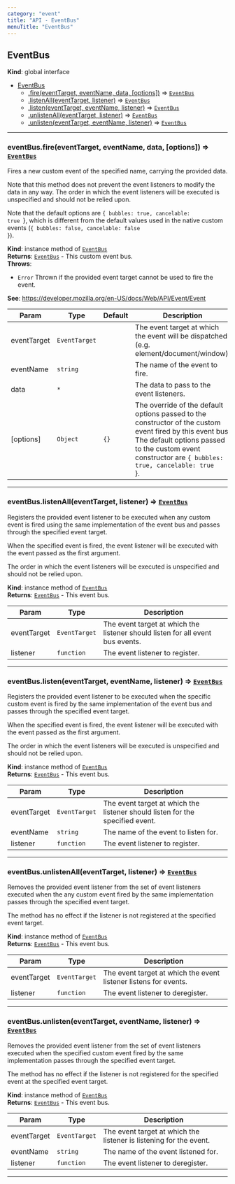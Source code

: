 ```yaml
---
category: "event"
title: "API - EventBus"
menuTitle: "EventBus"
---
```


## EventBus&nbsp;<a name="EventBus" href="https://github.com/seznam/ima/blob/v17.12.3/packages/core/src/event/EventBus.js#L16" target="_blank"><span class="icon"><i class="fas fa-external-link-alt fa-xs"></i></span></a>
**Kind**: global interface  

* [EventBus](#EventBus)
    * [.fire(eventTarget, eventName, data, [options])](#EventBus+fire) ⇒ [<code>EventBus</code>](#EventBus)
    * [.listenAll(eventTarget, listener)](#EventBus+listenAll) ⇒ [<code>EventBus</code>](#EventBus)
    * [.listen(eventTarget, eventName, listener)](#EventBus+listen) ⇒ [<code>EventBus</code>](#EventBus)
    * [.unlistenAll(eventTarget, listener)](#EventBus+unlistenAll) ⇒ [<code>EventBus</code>](#EventBus)
    * [.unlisten(eventTarget, eventName, listener)](#EventBus+unlisten) ⇒ [<code>EventBus</code>](#EventBus)


* * *

### eventBus.fire(eventTarget, eventName, data, [options]) ⇒ [<code>EventBus</code>](#EventBus)&nbsp;<a name="EventBus+fire" href="https://github.com/seznam/ima/blob/v17.12.3/packages/core/src/event/EventBus.js#L44" target="_blank"><span class="icon"><i class="fas fa-external-link-alt fa-xs"></i></span></a>
Fires a new custom event of the specified name, carrying the provided
data.

Note that this method does not prevent the event listeners to modify the
data in any way. The order in which the event listeners will be executed
is unspecified and should not be relied upon.

Note that the default options are
<code>{ bubbles: true, cancelable: true </code>}, which is different from the
default values used in the native custom events
(<code>{ bubbles: false, cancelable: false </code>}).

**Kind**: instance method of [<code>EventBus</code>](#EventBus)  
**Returns**: [<code>EventBus</code>](#EventBus) - This custom event bus.  
**Throws**:

- <code>Error</code> Thrown if the provided event target cannot be used to
        fire the event.

**See**: https://developer.mozilla.org/en-US/docs/Web/API/Event/Event  

| Param | Type | Default | Description |
| --- | --- | --- | --- |
| eventTarget | <code>EventTarget</code> |  | The event target at which the event        will be  dispatched (e.g. element/document/window). |
| eventName | <code>string</code> |  | The name of the event to fire. |
| data | <code>\*</code> |  | The data to pass to the event listeners. |
| [options] | <code>Object</code> | <code>{}</code> | The        override of the default options passed to the constructor of the        custom event fired by this event bus.        The default options passed to the custom event constructor are        <code>{ bubbles: true, cancelable: true </code>}. |


* * *

### eventBus.listenAll(eventTarget, listener) ⇒ [<code>EventBus</code>](#EventBus)&nbsp;<a name="EventBus+listenAll" href="https://github.com/seznam/ima/blob/v17.12.3/packages/core/src/event/EventBus.js#L63" target="_blank"><span class="icon"><i class="fas fa-external-link-alt fa-xs"></i></span></a>
Registers the provided event listener to be executed when any custom
event is fired using the same implementation of the event bus and passes
through the specified event target.

When the specified event is fired, the event listener will be executed
with the event passed as the first argument.

The order in which the event listeners will be executed is unspecified
and should not be relied upon.

**Kind**: instance method of [<code>EventBus</code>](#EventBus)  
**Returns**: [<code>EventBus</code>](#EventBus) - This event bus.  

| Param | Type | Description |
| --- | --- | --- |
| eventTarget | <code>EventTarget</code> | The event target at which the listener        should listen for all event bus events. |
| listener | <code>function</code> | The event listener to        register. |


* * *

### eventBus.listen(eventTarget, eventName, listener) ⇒ [<code>EventBus</code>](#EventBus)&nbsp;<a name="EventBus+listen" href="https://github.com/seznam/ima/blob/v17.12.3/packages/core/src/event/EventBus.js#L83" target="_blank"><span class="icon"><i class="fas fa-external-link-alt fa-xs"></i></span></a>
Registers the provided event listener to be executed when the specific
custom event is fired by the same implementation of the event bus and
passes through the specified event target.

When the specified event is fired, the event listener will be executed
with the event passed as the first argument.

The order in which the event listeners will be executed is unspecified
and should not be relied upon.

**Kind**: instance method of [<code>EventBus</code>](#EventBus)  
**Returns**: [<code>EventBus</code>](#EventBus) - This event bus.  

| Param | Type | Description |
| --- | --- | --- |
| eventTarget | <code>EventTarget</code> | The event target at which the listener        should listen for the specified event. |
| eventName | <code>string</code> | The name of the event to listen for. |
| listener | <code>function</code> | The event listener to        register. |


* * *

### eventBus.unlistenAll(eventTarget, listener) ⇒ [<code>EventBus</code>](#EventBus)&nbsp;<a name="EventBus+unlistenAll" href="https://github.com/seznam/ima/blob/v17.12.3/packages/core/src/event/EventBus.js#L99" target="_blank"><span class="icon"><i class="fas fa-external-link-alt fa-xs"></i></span></a>
Removes the provided event listener from the set of event listeners
executed when the any custom event fired by the same implementation
passes through the specified event target.

The method has no effect if the listener is not registered at the
specified event target.

**Kind**: instance method of [<code>EventBus</code>](#EventBus)  
**Returns**: [<code>EventBus</code>](#EventBus) - This event bus.  

| Param | Type | Description |
| --- | --- | --- |
| eventTarget | <code>EventTarget</code> | The event target at which the event        listener listens for events. |
| listener | <code>function</code> | The event listener to        deregister. |


* * *

### eventBus.unlisten(eventTarget, eventName, listener) ⇒ [<code>EventBus</code>](#EventBus)&nbsp;<a name="EventBus+unlisten" href="https://github.com/seznam/ima/blob/v17.12.3/packages/core/src/event/EventBus.js#L116" target="_blank"><span class="icon"><i class="fas fa-external-link-alt fa-xs"></i></span></a>
Removes the provided event listener from the set of event listeners
executed when the specified custom event fired by the same
implementation passes through the specified event target.

The method has no effect if the listener is not registered for the
specified event at the specified event target.

**Kind**: instance method of [<code>EventBus</code>](#EventBus)  
**Returns**: [<code>EventBus</code>](#EventBus) - This event bus.  

| Param | Type | Description |
| --- | --- | --- |
| eventTarget | <code>EventTarget</code> | The event target at which the listener        is listening for the event. |
| eventName | <code>string</code> | The name of the event listened for. |
| listener | <code>function</code> | The event listener to        deregister. |


* * *

